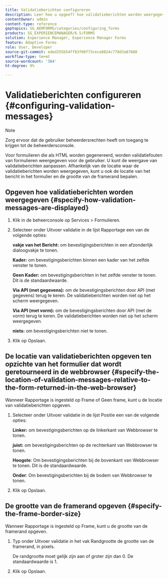 ```yaml
---
title: Validatieberichten configureren
description: Leer hoe u opgeeft hoe validatieberichten worden weergegeven en waar deze zich bevinden ten opzichte van het formulier dat wordt geretourneerd in de webbrowser.
contentOwner: admin
content-type: reference
geptopics: SG_AEMFORMS/categories/configuring_forms
products: SG_EXPERIENCEMANAGER/6.5/FORMS
solution: Experience Manager, Experience Manager Forms
feature: Adaptive Forms
role: User, Developer
source-git-commit: eded255b54ff83f60f73cece8824c778d3a87680
workflow-type: tm+mt
source-wordcount: '364'
ht-degree: 0%

---
```


# Validatieberichten configureren {#configuring-validation-messages}

>[!NOTE]
> 
> Zorg ervoor dat de gebruiker beheerdersrechten heeft om toegang te krijgen tot de beheerdersconsole.

Voor formulieren die als HTML worden gegenereerd, worden validatiefouten van formulieren weergegeven voor de gebruiker. U kunt de weergave van validatieberichten aanpassen. Afhankelijk van de locatie waar de validatieberichten worden weergegeven, kunt u ook de locatie van het bericht in het formulier en de grootte van de framerand bepalen.

## Opgeven hoe validatieberichten worden weergegeven {#specify-how-validation-messages-are-displayed}

1. Klik in de beheerconsole op Services > Formulieren.
1. Selecteer onder Uitvoer validatie in de lijst Rapportage een van de volgende opties:

   **vakje van het Bericht:** om bevestigingsberichten in een afzonderlijk dialoogvakje te tonen.

   **Kader:** om bevestigingsberichten binnen een kader van het zelfde venster te tonen.

   **Geen Kader:** om bevestigingsberichten in het zelfde venster te tonen. Dit is de standaardwaarde.

   **Via API (met gegevens):** om de bevestigingsberichten door API (met gegevens) terug te keren. De validatieberichten worden niet op het scherm weergegeven.

   **Via API (met vorm):** om de bevestigingsberichten door API (met de vorm) terug te keren. De validatieberichten worden niet op het scherm weergegeven.

   **niets:** om bevestigingsberichten niet te tonen.

1. Klik op Opslaan.

## De locatie van validatieberichten opgeven ten opzichte van het formulier dat wordt geretourneerd in de webbrowser {#specify-the-location-of-validation-messages-relative-to-the-form-returned-in-the-web-browser}

Wanneer Rapportage is ingesteld op Frame of Geen frame, kunt u de locatie van validatieberichten opgeven.

1. Selecteer onder Uitvoer validatie in de lijst Positie een van de volgende opties:

   **Linker:** om bevestigingsberichten op de linkerkant van Webbrowser te tonen.

   **juist:** om bevestigingsberichten op de rechterkant van Webbrowser te tonen.

   **Hoogste**: Om bevestigingsberichten bij de bovenkant van Webbrowser te tonen. Dit is de standaardwaarde.

   **Onder**: Om bevestigingsberichten bij de bodem van Webbrowser te tonen.

1. Klik op Opslaan.

## De grootte van de framerand opgeven {#specify-the-frame-border-size}

Wanneer Rapportage is ingesteld op Frame, kunt u de grootte van de framerand opgeven.

1. Typ onder Uitvoer validatie in het vak Randgrootte de grootte van de framerand, in pixels.

   De randgrootte moet gelijk zijn aan of groter zijn dan 0. De standaardwaarde is 1.

1. Klik op Opslaan.
